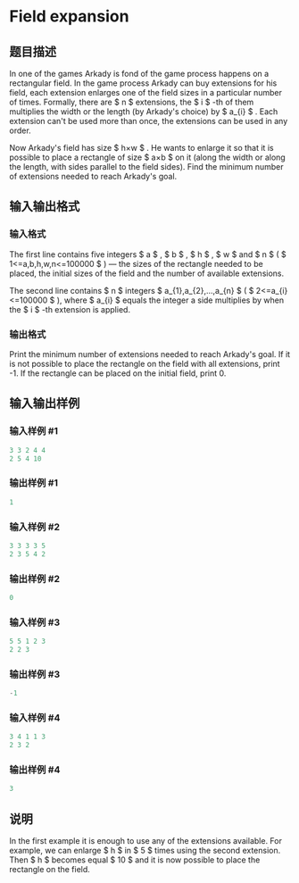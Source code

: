 # Field expansion

## 题目描述

In one of the games Arkady is fond of the game process happens on a rectangular field. In the game process Arkady can buy extensions for his field, each extension enlarges one of the field sizes in a particular number of times. Formally, there are $ n $ extensions, the $ i $ -th of them multiplies the width or the length (by Arkady's choice) by $ a_{i} $ . Each extension can't be used more than once, the extensions can be used in any order.

Now Arkady's field has size $ h×w $ . He wants to enlarge it so that it is possible to place a rectangle of size $ a×b $ on it (along the width or along the length, with sides parallel to the field sides). Find the minimum number of extensions needed to reach Arkady's goal.

## 输入输出格式

### 输入格式

The first line contains five integers $ a $ , $ b $ , $ h $ , $ w $ and $ n $ ( $ 1<=a,b,h,w,n<=100000 $ ) — the sizes of the rectangle needed to be placed, the initial sizes of the field and the number of available extensions.

The second line contains $ n $ integers $ a_{1},a_{2},...,a_{n} $ ( $ 2<=a_{i}<=100000 $ ), where $ a_{i} $ equals the integer a side multiplies by when the $ i $ -th extension is applied.

### 输出格式

Print the minimum number of extensions needed to reach Arkady's goal. If it is not possible to place the rectangle on the field with all extensions, print -1. If the rectangle can be placed on the initial field, print 0.

## 输入输出样例

### 输入样例 #1

```cpp
3 3 2 4 4
2 5 4 10

```
### 输出样例 #1

```cpp
1

```
### 输入样例 #2

```cpp
3 3 3 3 5
2 3 5 4 2

```
### 输出样例 #2

```cpp
0

```
### 输入样例 #3

```cpp
5 5 1 2 3
2 2 3

```
### 输出样例 #3

```cpp
-1

```
### 输入样例 #4

```cpp
3 4 1 1 3
2 3 2

```
### 输出样例 #4

```cpp
3

```
## 说明

In the first example it is enough to use any of the extensions available. For example, we can enlarge $ h $ in $ 5 $ times using the second extension. Then $ h $ becomes equal $ 10 $ and it is now possible to place the rectangle on the field.


